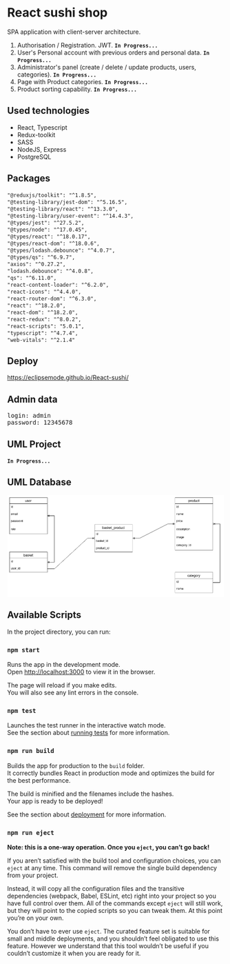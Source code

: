 # React sushi shop

SPA application with client-server architecture.

1. Authorisation / Registration. JWT. **`In Progress...`**
2. User's Personal account with previous orders and personal data. **`In Progress...`**
3. Administrator's panel (create / delete / update products, users, categories). **`In Progress...`**
4. Page with Product categories. **`In Progress...`**
5. Product sorting capability. **`In Progress...`**

## Used technologies

* React, Typescript
* Redux-toolkit
* SASS
* NodeJS, Express
* PostgreSQL

## Packages

    "@reduxjs/toolkit": "^1.8.5",
    "@testing-library/jest-dom": "^5.16.5",
    "@testing-library/react": "^13.3.0",
    "@testing-library/user-event": "^14.4.3",
    "@types/jest": "^27.5.2",
    "@types/node": "^17.0.45",
    "@types/react": "^18.0.17",
    "@types/react-dom": "^18.0.6",
    "@types/lodash.debounce": "^4.0.7",
    "@types/qs": "^6.9.7",
    "axios": "^0.27.2",
    "lodash.debounce": "^4.0.8",
    "qs": "^6.11.0",
    "react-content-loader": "^6.2.0",
    "react-icons": "^4.4.0",
    "react-router-dom": "^6.3.0",
    "react": "^18.2.0",
    "react-dom": "^18.2.0",
    "react-redux": "^8.0.2",
    "react-scripts": "5.0.1",
    "typescript": "^4.7.4",
    "web-vitals": "^2.1.4"

## Deploy

https://eclipsemode.github.io/React-sushi/

## Admin data

<pre>login: admin
password: 12345678</pre>

## UML Project

**`In Progress...`**

## UML Database

<div style="background: #fff; padding: 5px">
<img src="./server/models/sushi_diagram.drawio.png" alt="database_uml">
</div>

## Available Scripts

In the project directory, you can run:

### `npm start`

Runs the app in the development mode.\
Open [http://localhost:3000](http://localhost:3000) to view it in the browser.

The page will reload if you make edits.\
You will also see any lint errors in the console.

### `npm test`

Launches the test runner in the interactive watch mode.\
See the section about [running tests](https://facebook.github.io/create-react-app/docs/running-tests) for more information.

### `npm run build`

Builds the app for production to the `build` folder.\
It correctly bundles React in production mode and optimizes the build for the best performance.

The build is minified and the filenames include the hashes.\
Your app is ready to be deployed!

See the section about [deployment](https://facebook.github.io/create-react-app/docs/deployment) for more information.

### `npm run eject`

**Note: this is a one-way operation. Once you `eject`, you can’t go back!**

If you aren’t satisfied with the build tool and configuration choices, you can `eject` at any time. This command will remove the single build dependency from your project.

Instead, it will copy all the configuration files and the transitive dependencies (webpack, Babel, ESLint, etc) right into your project so you have full control over them. All of the commands except `eject` will still work, but they will point to the copied scripts so you can tweak them. At this point you’re on your own.

You don’t have to ever use `eject`. The curated feature set is suitable for small and middle deployments, and you shouldn’t feel obligated to use this feature. However we understand that this tool wouldn’t be useful if you couldn’t customize it when you are ready for it.

